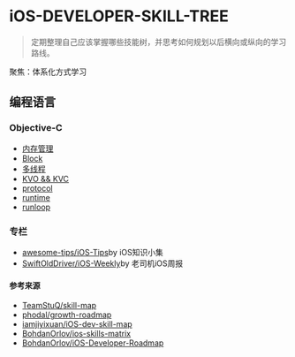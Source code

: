 # iOS-DEVELOPER-SKILL-TREE
> 定期整理自己应该掌握哪些技能树，并思考如何规划以后横向或纵向的学习路线。

聚焦：体系化方式学习

## 编程语言
### Objective-C
- [内存管理](memory-management.md)
- [Block](block.md)
- [多线程](multithreading.md)
- [KVO && KVC]()
- [protocol]()
- [runtime]()
- [runloop](runloop.md)



### 专栏
- [awesome-tips/iOS-Tips](https://github.com/awesome-tips/iOS-Tips)by iOS知识小集
- [SwiftOldDriver/iOS-Weekly](https://github.com/SwiftOldDriver/iOS-Weekly)by 老司机iOS周报



#### 参考来源
- [TeamStuQ/skill-map](https://github.com/TeamStuQ/skill-map)
- [phodal/growth-roadmap](https://github.com/phodal/growth-roadmap)
- [iamjiyixuan/iOS-dev-skill-map](https://github.com/iamjiyixuan/iOS-dev-skill-map)
- [BohdanOrlov/ios-skills-matrix](https://github.com/BohdanOrlov/ios-skills-matrix)
- [BohdanOrlov/iOS-Developer-Roadmap](https://github.com/BohdanOrlov/iOS-Developer-Roadmap)

